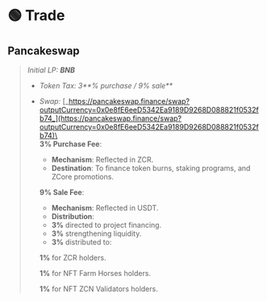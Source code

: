 # 🟢 Trade

## Pancakeswap

> _Initial LP: **BNB**_
>
> * _Token Tax: 3**% purchase / 9% sale**_
> *   _Swap:_ [_https://pancakeswap.finance/swap?outputCurrency=0x0e8fE6eeD5342Ea9189D9268D088821f0532fb74_](https://pancakeswap.finance/swap?outputCurrency=0x0e8fE6eeD5342Ea9189D9268D088821f0532fb74)\
>     \
>     **3% Purchase Fee**:
>
>     * **Mechanism**: Reflected in ZCR.
>     * **Destination**: To finance token burns, staking programs, and ZCore promotions.
>
>     **9% Sale Fee**:
>
>     * **Mechanism**: Reflected in USDT.
>     * **Distribution**:
>     * **3%** directed to project financing.
>     * **3%** strengthening liquidity.
>     * **3%** distributed to:
>
>     **1%** for ZCR holders.
>
>     **1%** for NFT Farm Horses holders.
>
>     **1%** for NFT ZCN Validators holders.
